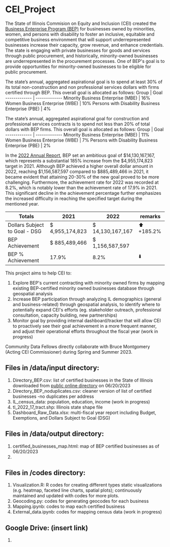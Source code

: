 # CEI_Project
The State of Illinois Commision on Equity and Inclusion (CEI) created the <a href = "https://cei.illinois.gov/business-enterprise-program.html">Business Enterprise Program (BEP)</a> for businesses owned by minorities, women, and persons with disability to foster an inclusive, equitable and competitive business environment that will support underrepresented businesses increase their capacity, grow revenue, and enhance credentials. The state is engaging with private businesses for goods and services through public procurement, and historically, minority-owned businesses are underrepresented in the procurement processes. One of BEP's goal is to provide opportunities for minority-owned businesses to be eligible for public procurement. 

The state’s annual, aggregated aspirational goal is to spend at least 30% of its total non-construction and non professional services dollars with firms certified through BEP. This overall goal is allocated as follows: 
Group | Goal
------------- | -------------
Minority Business Enterprise (MBE)  | 16%
Women Business Enterprise (WBE)  | 10%
Persons with Disability Business Enterprise (PBE) | 4%

The state’s annual, aggregated aspirational goal for construction and professional services contracts is to spend not less than 20% of total dollars with BEP firms. This overall goal is allocated as follows: 
Group | Goal
------------- | -------------
Minority Business Enterprise (MBE)  | 11%
Women Business Enterprise (WBE)  | 7%
Persons with Disability Business Enterprise (PBE) | 2%


In the <a href = "https://cei.illinois.gov/content/dam/soi/en/web/cei/documents/bep-annual-reports/FY22%20Business%20Enterprise%20Program%20Annual%20Report.pdf">2022 Annual Report</a>, BEP set an ambitious goal of $14,130,167,167, which represents a substantial 185% increase from the $4,955,174,823 target in 2021. Although BEP achieved a higher overall dollar amount in 2022, reaching $1,156,587,597 compared to $885,489,466 in 2021, it became evident that attaining 20-30% of the new goal proved to be more challenging. Furthermore, the achievement rate for 2022 was recorded at 8.2%, which is notably lower than the achievement rate of 17.9% in 2021. This significant decline in the achievement percentage further emphasizes the increased difficulty in reaching the specified target during the mentioned year.

 Totals | 2021 | 2022 | remarks
 -|-|-|-
 Dollars Subject to Goal - DSG | $ 4,955,174,823 | $ 14,130,167,167 | ⬆️ +185.2%
 BEP Achievement | $ 885,489,466 |  $ 1,156,587,597
 BEP % Achievement | 17.9% | 8.2% | ⬇️

This project aims to help CEI to:
1. Explore BEP's current contracting with minority owned firms by mapping existing BEP-certified minority owned businesses database through geospatial analysis
2. Increase BEP participation through analyzing IL demographics (general and business-related) through geospatial analysis, to identify where to potentially expand CEI's efforts (eg. stakeholder outreach, professional consultation, capacity building, new partnerships)
3. Monitor goal by providing internal dashboard/tracker that will allow CEI to proactively see their goal achievement in a more frequent manner, and adjust their operational efforts throughout the fiscal year (work in progress)

Community Data Fellows directly collaborate with Bruce Montgomery (Acting CEI Commissioner) during Spring and Summer 2023.

## Files in /data/input directory:
1. Directory_BEP.csv: list of certified businesses in the State of Illinois downloaded from <a href = "https://ceibep.diversitysoftware.com/">public online directory</a> on 06/20/2023
2. Directory_BEP_noduplicates.csv: cleaner version of list of certified businesses -no duplicates per address
3. IL_census_data: population, education, income (work in progress)
4. tl_2022_17_tract.shp: Illinois state shape file
5. Dashboard_Raw_Data.xlsx: multi-fiscal year report including Budget, Exemptions, and Dollars Subject to Goal (DSG)

## Files in /data/output directory:
1. certified_businesses_map.html: map of BEP certified businesses as of 06/20/2023
2. 

## Files in /codes directory:
1. Visualization.R: R codes for creating different types static visualizations (e.g. heatmap, faceted line charts, spatial plots); continuously maintained and updated with codes for more plots.
2. Geocoding.py: codes for generating geocodes for each business
3. Mapping.ipynb: codes to map each certified business
4. External_data.ipynb: codes for mapping census data (work in progress)

## Google Drive: (insert link)
1. 


